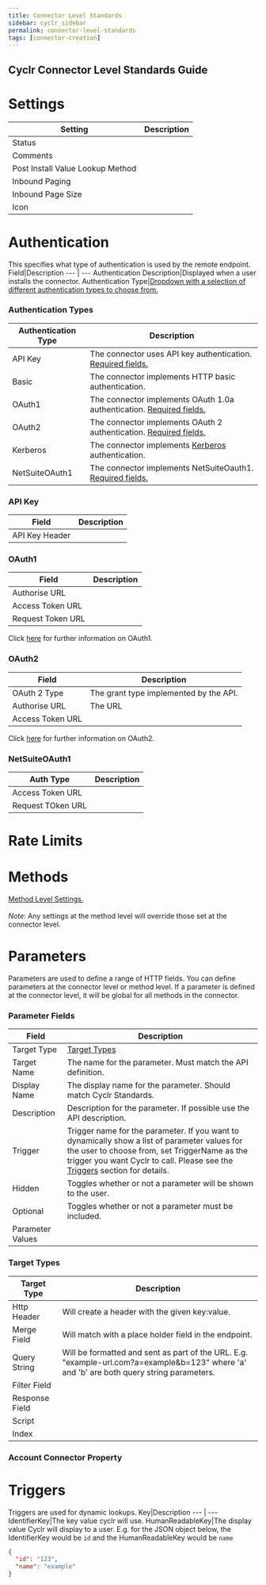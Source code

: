 ```yaml
---
title: Connector Level Standards
sidebar: cyclr_sidebar
permalink: connector-level-standards
tags: [connector-creation]
---
```

Cyclr Connector Level Standards Guide
---------------------------

# Settings
Setting|Description
 --- | --- 
Status|
Comments|
Post Install Value Lookup Method| 
Inbound Paging|
Inbound Page Size|
Icon|
# Authentication
This specifies what type of authentication is used by the remote endpoint.
Field|Description
--- | ---
Authentication Description|Displayed when a user installs the connector.
Authentication Type|[Dropdown with a selection of different authentication types to choose from.](###authentication-types)
### Authentication Types
Authentication Type|Description
 --- | --- 
API Key|The connector uses API key authentication. [Required fields.](###api-key)
Basic|The connector implements HTTP basic authentication.
OAuth1| The connector implements OAuth 1.0a authentication. [Required fields.](###oauth1)
OAuth2|The connector implements OAuth 2 authentication. [Required fields.](###oauth2)
Kerberos|The connector implements [Kerberos](https://en.wikipedia.org/wiki/Kerberos_(protocol)) authentication.
NetSuiteOAuth1|The connector implements NetSuiteOauth1. [Required fields.](###netsuitoauth1)
### API Key
Field|Description
 --- | --- 
API Key Header|
### OAuth1
Field|Description
 --- | --- 
Authorise URL|
Access Token URL|
Request Token URL|
Click [here](https://tools.ietf.org/html/rfc5849) for further information on OAuth1.
### OAuth2
Field|Description
 --- | --- 
OAuth 2 Type|The grant type implemented by the API.
Authorise URL|The URL
Access Token URL|
Click [here](https://oauth.net/2/) for further information on OAuth2.
### NetSuiteOAuth1
Auth Type|Description
 --- | --- 
Access Token URL|
Request TOken URL|
# Rate Limits
# Methods
[Method Level Settings.](method-level-standards.md)<br><br> 
*Note:* Any settings at the method level will override those set at the connector level.
# Parameters
Parameters are used to define a range of HTTP fields. You can define parameters at the connector level or method level. If a parameter is defined at the connector level, it will be global for all methods in the connector.
### Parameter Fields
Field|Description
--- | ---
Target Type|[Target Types](###target-types)
Target Name|The name for the parameter. Must match the API definition.
Display Name|The display name for the parameter. Should match Cyclr Standards.
Description|Description for the parameter. If possible use the API description.
Trigger|Trigger name for the parameter. If you want to dynamically show a list of parameter values for the user to choose from, set TriggerName as the trigger you want Cyclr to call. Please see the [Triggers](#triggers) section for details.
Hidden|Toggles whether or not a parameter will be shown to the user.
Optional|Toggles whether or not a parameter must be included.
Parameter Values|

### Target Types
Target Type|Description
--- | ---
Http Header|Will create a header with the given key:value.
Merge Field|Will match with a place holder field in the endpoint. 
Query String|Will be formatted and sent as part of the URL. E.g. "example-url.com?a=example&b=123" where 'a' and 'b' are both query string parameters.
Filter Field|
Response Field|
Script|
Index|
### Account Connector Property
# Triggers
Triggers are used for dynamic lookups.
Key|Description
--- | ---
IdentifierKey|The key value cyclr will use.
HumanReadableKey|The display value Cyclr will display to a user.
E.g. for the JSON object below, the IdentifierKey would be `id` and the HumanReadableKey would be `name`
```json
{
  "id": "123",
  "name": "example"
}
```
